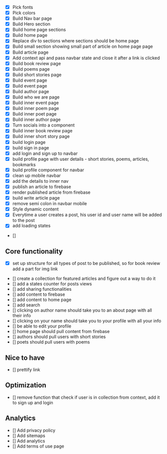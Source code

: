 - [x] Pick fonts
- [x] Pick colors
- [x] Build Nav bar page
- [x] Build Hero section
- [x] Build home page sections
- [x] Build home page
- [x] Replace div to sections where sections should be home page
- [x] Build small section showing small part of article on home page page
- [x] Build article page
- [x] Add context api and pass navbar state and close it after a link is clicked
- [x] Build book review page
- [x] Build poems page
- [x] Build short stories page
- [x] Build event page
- [x] Build event page
- [x] Build author page
- [x] Build who we are page
- [x] Build inner event page
- [x] Build inner poem page
- [x] Build inner poet page
- [x] Build inner author page
- [x] Turn socials into a component
- [x] Build inner book review page
- [x] Build inner short story page
- [x] build login page
- [x] build sign in page
- [x] add login and sign up to navbar
- [x] build profile page with user details - short stories, poems, articles, bookmarks
- [x] build profile component for navbar
- [x] clean up mobile navbar
- [x] add the details to inner nav
- [x] publish an article to firebase
- [x] render published article from firebase
- [x] build write article page
- [x] remove semi colon in navbar mobile
- [x] Style dynamic content
- [x] Everytime a user creates a post, his user id and user name will be added to the post
- [x] add loading states
- []

## Core functionality
- [x] set up structure for all types of post to be published, so for book review add a part for img link
- [] create a collection for featured articles and figure out a way to do it
- [] add a states counter for posts views
- [] add sharing functionalities
- [] add content to firebase
- [] add content to home page
- [] add search
- [] clicking on author name should take you to an about page with all their info
- [] clicking on your name should take you to your profile with all your info
- [] be able to edit your profile
- [] home page should pull content from firebase
- [] authors should pull users with short stories 
- [] poets should pull users with poems


## Nice to have
- [] prettify link

## Optimization
- [] remove function that check if user is in collection from context, add it to sign up and login

## Analytics
- [] Add privacy policy
- [] Add sitemaps
- [] Add analytics
- [] Add terms of use page
